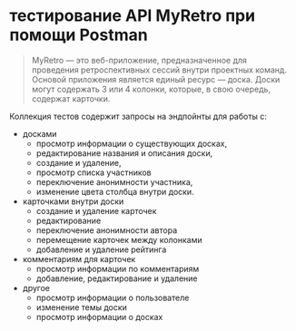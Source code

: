 # тестирование API MyRetro при помощи Postman

>MyRetro — это веб-приложение, предназначенное для проведения ретроспективных сессий внутри проектных команд. Основой приложения является единый ресурс — доска. Доски могут содержать 3 или 4 колонки, которые, в свою очередь, содержат карточки. 

Коллекция тестов содержит запросы на эндпойнты для работы с: 
 * досками
   - просмотр информации о существующих досках,
   - редактирование названия и описания доски,
   - создание и удаление,
   - просмотр списка участников 
   - переключение анонимности участника,
   - изменение цвета столбца внутри доски.
 * карточками внутри доски
   - создание и удаление карточек
   - редактирование
   - переключение анонимности автора
   - перемещение карточек между колонками
   - добавление и удаление рейтинга 
 * комментариям для карточек
   - просмотр информации по комментариям
   - добавление, редактирование и удаление
 * другое
   - просмотр информации о пользователе
   - изменение темы доски
   - просмотр информации о досках